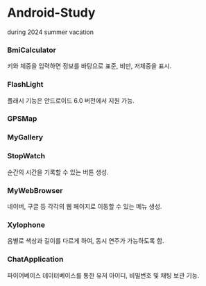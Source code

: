 # Android-Study
during 2024 summer vacation

### BmiCalculator

키와 체중을 입력하면 정보를 바탕으로 표준, 비만, 저체중을 표시.

### FlashLight

플래시 기능은 안드로이드 6.0 버전에서 지원 가능.

### GPSMap

### MyGallery

### StopWatch

순간의 시간을 기록할 수 있는 버튼 생성.

### MyWebBrowser

네이버, 구글 등 각각의 웹 페이지로 이동할 수 있는 메뉴 생성.

### Xylophone

음별로 색상과 길이를 다르게 하여, 동시 연주가 가능하도록 함.

### ChatApplication

파이어베이스 데이터베이스를 통한 유저 아이디, 비밀번호 및 채팅 보관 기능.
